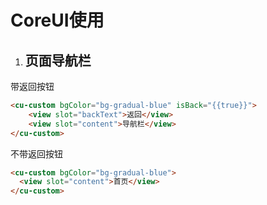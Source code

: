 
# CoreUI使用

1. ## 页面导航栏

带返回按钮
```html
<cu-custom bgColor="bg-gradual-blue" isBack="{{true}}">
	<view slot="backText">返回</view>
	<view slot="content">导航栏</view>
</cu-custom>
```
不带返回按钮
```html
<cu-custom bgColor="bg-gradual-blue">
  <view slot="content">首页</view>
</cu-custom>
```